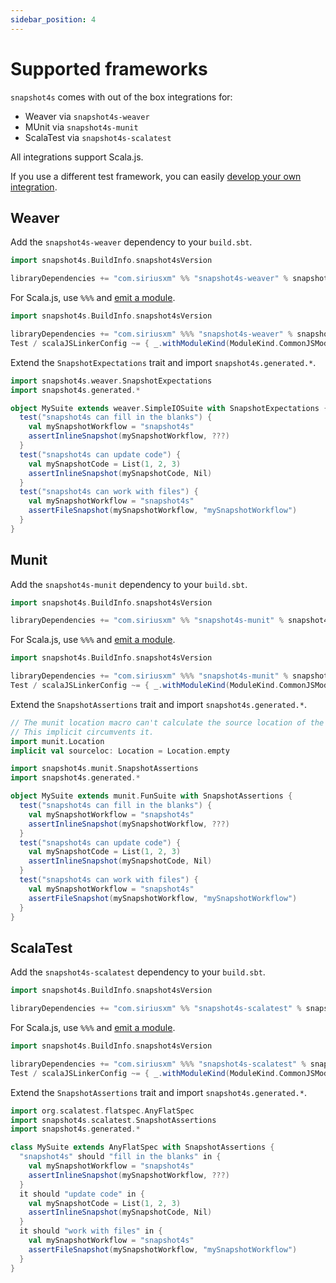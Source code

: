 ```yaml
---
sidebar_position: 4
---
```

# Supported frameworks

`snapshot4s` comes with out of the box integrations for:
 - Weaver via `snapshot4s-weaver`
 - MUnit via `snapshot4s-munit`
 - ScalaTest via `snapshot4s-scalatest`

All integrations support Scala.js.

If you use a different test framework, you can easily [develop your own integration](contributing/supporting-a-test-framework.md).

## Weaver

Add the `snapshot4s-weaver` dependency to your `build.sbt`.

```scala
import snapshot4s.BuildInfo.snapshot4sVersion

libraryDependencies += "com.siriusxm" %% "snapshot4s-weaver" % snapshot4sVersion % Test
```

For Scala.js, use `%%%` and [emit a module][Scala.js modules].
```scala
import snapshot4s.BuildInfo.snapshot4sVersion

libraryDependencies += "com.siriusxm" %%% "snapshot4s-weaver" % snapshot4sVersion % Test
Test / scalaJSLinkerConfig ~= { _.withModuleKind(ModuleKind.CommonJSModule) }
```

Extend the `SnapshotExpectations` trait and import `snapshot4s.generated.*`.

```scala mdoc
import snapshot4s.weaver.SnapshotExpectations
import snapshot4s.generated.*

object MySuite extends weaver.SimpleIOSuite with SnapshotExpectations {
  test("snapshot4s can fill in the blanks") {
    val mySnapshotWorkflow = "snapshot4s"
    assertInlineSnapshot(mySnapshotWorkflow, ???)
  }
  test("snapshot4s can update code") {
    val mySnapshotCode = List(1, 2, 3)
    assertInlineSnapshot(mySnapshotCode, Nil)
  }
  test("snapshot4s can work with files") {
    val mySnapshotWorkflow = "snapshot4s"
    assertFileSnapshot(mySnapshotWorkflow, "mySnapshotWorkflow")
  }
}
```

## Munit
Add the `snapshot4s-munit` dependency to your `build.sbt`.

```scala
import snapshot4s.BuildInfo.snapshot4sVersion

libraryDependencies += "com.siriusxm" %% "snapshot4s-munit" % snapshot4sVersion % Test
```

For Scala.js, use `%%%` and [emit a module][Scala.js modules].
```scala
import snapshot4s.BuildInfo.snapshot4sVersion

libraryDependencies += "com.siriusxm" %%% "snapshot4s-munit" % snapshot4sVersion % Test
Test / scalaJSLinkerConfig ~= { _.withModuleKind(ModuleKind.CommonJSModule) }
```

Extend the `SnapshotAssertions` trait and import `snapshot4s.generated.*`.

```scala mdoc:invisible:reset
// The munit location macro can't calculate the source location of the md file.
// This implicit circumvents it.
import munit.Location
implicit val sourceloc: Location = Location.empty
```

```scala mdoc
import snapshot4s.munit.SnapshotAssertions
import snapshot4s.generated.*

object MySuite extends munit.FunSuite with SnapshotAssertions {
  test("snapshot4s can fill in the blanks") {
    val mySnapshotWorkflow = "snapshot4s"
    assertInlineSnapshot(mySnapshotWorkflow, ???)
  }
  test("snapshot4s can update code") {
    val mySnapshotCode = List(1, 2, 3)
    assertInlineSnapshot(mySnapshotCode, Nil)
  }
  test("snapshot4s can work with files") {
    val mySnapshotWorkflow = "snapshot4s"
    assertFileSnapshot(mySnapshotWorkflow, "mySnapshotWorkflow")
  }
}
```

## ScalaTest
Add the `snapshot4s-scalatest` dependency to your `build.sbt`.

```scala
import snapshot4s.BuildInfo.snapshot4sVersion

libraryDependencies += "com.siriusxm" %% "snapshot4s-scalatest" % snapshot4sVersion % Test
```

For Scala.js, use `%%%` and [emit a module][Scala.js modules].
```scala
import snapshot4s.BuildInfo.snapshot4sVersion

libraryDependencies += "com.siriusxm" %%% "snapshot4s-scalatest" % snapshot4sVersion % Test
Test / scalaJSLinkerConfig ~= { _.withModuleKind(ModuleKind.CommonJSModule) }
```

Extend the `SnapshotAssertions` trait and import `snapshot4s.generated.*`.

```scala mdoc:reset
import org.scalatest.flatspec.AnyFlatSpec
import snapshot4s.scalatest.SnapshotAssertions
import snapshot4s.generated.*

class MySuite extends AnyFlatSpec with SnapshotAssertions {
  "snapshot4s" should "fill in the blanks" in {
    val mySnapshotWorkflow = "snapshot4s"
    assertInlineSnapshot(mySnapshotWorkflow, ???)
  }
  it should "update code" in {
    val mySnapshotCode = List(1, 2, 3)
    assertInlineSnapshot(mySnapshotCode, Nil)
  }
  it should "work with files" in {
    val mySnapshotWorkflow = "snapshot4s"
    assertFileSnapshot(mySnapshotWorkflow, "mySnapshotWorkflow")
  }
}
```

[Scala.js modules]: https://www.scala-js.org/doc/project/module.html
